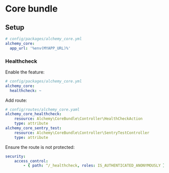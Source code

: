 # Core bundle

## Setup

```yaml
# config/packages/alchemy_core.yml
alchemy_core:
  app_url: '%env(MYAPP_URL)%'
```

### Healthcheck

Enable the feature:
```yaml
# config/packages/alchemy_core.yml
alchemy_core:
  healthcheck: ~
```

Add route:
```yaml
# config/routes/alchemy_core.yaml
alchemy_core_healthcheck:
    resource: Alchemy\CoreBundle\Controller\HealthCheckAction
    type: attribute
alchemy_core_sentry_test:
    resource: Alchemy\CoreBundle\Controller\SentryTestController
    type: attribute
```

Ensure the route is not protected:
```yaml
security:
    access_control:
        - { path: ^/_healthcheck, roles: IS_AUTHENTICATED_ANONYMOUSLY }
```
